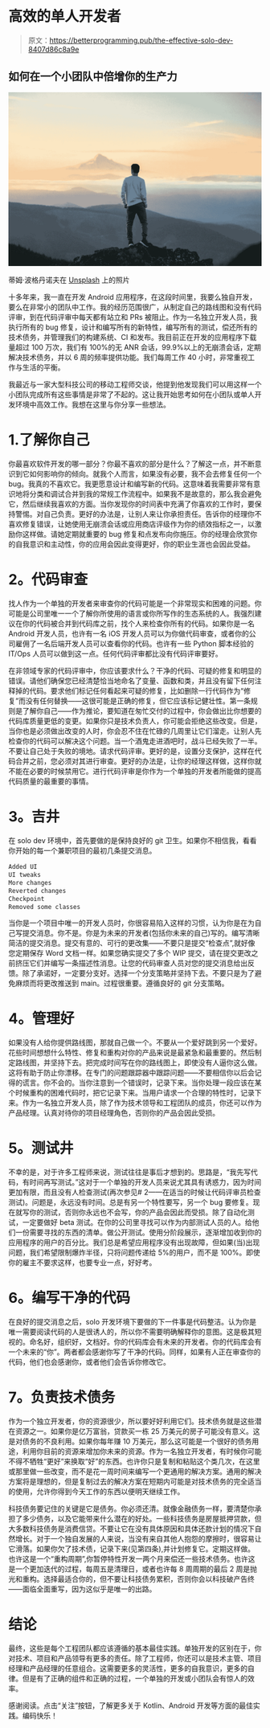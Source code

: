 # 高效的单人开发者

> 原文：<https://betterprogramming.pub/the-effective-solo-dev-8407d86c8a9e>

## 如何在一个小团队中倍增你的生产力

![](img/7c1be993fe2b36ad337b41ffdb1ff085.png)

蒂姆·波格丹诺夫在 [Unsplash](https://unsplash.com/?utm_source=unsplash&utm_medium=referral&utm_content=creditCopyText) 上的照片

十多年来，我一直在开发 Android 应用程序，在这段时间里，我要么独自开发，要么在非常小的团队中工作。我的经历范围很广，从制定自己的路线图和没有代码评审，到在代码评审中每天都有站立和 PRs 被阻止。作为一名独立开发人员，我执行所有的 bug 修复，设计和编写所有的新特性，编写所有的测试，偿还所有的技术债务，并管理我们的构建系统、CI 和发布。我目前正在开发的应用程序下载量超过 100 万次，我们有 100%的无 ANR 会话，99.9%以上的无崩溃会话，定期解决技术债务，并以 6 周的频率提供功能。我们每周工作 40 小时，非常重视工作与生活的平衡。

我最近与一家大型科技公司的移动工程师交谈，他提到他发现我们可以用这样一个小团队完成所有这些事情是非常了不起的。这让我开始思考如何在小团队或单人开发环境中高效工作。我想在这里与你分享一些想法。

# 1.了解你自己

你最喜欢软件开发的哪一部分？你最不喜欢的部分是什么？了解这一点，并不断意识到它如何影响你的倾向。就我个人而言，如果没有必要，我不会去修复任何一个 bug。我真的不喜欢它。我更愿意设计和编写新的代码。这意味着我需要非常有意识地将分类和调试合并到我的常规工作流程中。如果我不是故意的，那么我会避免它，然后继续我喜欢的方面。当你发现你的时间表中充满了你喜欢的工作时，要保持警惕。对自己负责。更好的办法是，让别人来让你承担责任。告诉你的经理你不喜欢修复错误，让她使用无崩溃会话或应用商店评级作为你的绩效指标之一，以激励你这样做。请她定期就重要的 bug 修复和点发布向你施压。你的经理会欣赏你的自我意识和主动性，你的应用会因此变得更好，你的职业生涯也会因此受益。

# **2。代码审查**

找人作为一个单独的开发者来审查你的代码可能是一个非常现实和困难的问题。你可能是公司里唯一一个了解你所使用的语言或你所写作的生态系统的人。我强烈建议在你的代码被合并到代码库之前，找个人来检查你所有的代码。如果你是一名 Android 开发人员，也许有一名 iOS 开发人员可以为你做代码审查，或者你的公司雇佣了一名后端开发人员可以查看你的代码。也许有一些 Python 脚本经验的 IT/Ops 人员可以做到这一点。任何代码评审都比没有代码评审要好。

在非领域专家的代码评审中，你应该要求什么？干净的代码、可疑的修复和明显的错误。请他们确保您已经清楚恰当地命名了变量、函数和类，并且没有留下任何注释掉的代码。要求他们标记任何看起来可疑的修复，比如删除一行代码作为“修复”而没有任何替换——这很可能是正确的修复，但它应该标记健壮性。第一条规则是了解你自己——作为推论，要知道在匆忙交付的过程中，你会做出比你想要的代码库质量更低的变更。如果你只是技术负责人，你可能会拒绝这些改变。但是，当你也是必须做出改变的人时，你会忍不住在忙碌的几周里让它们溜走。让别人先检查你的代码可以解决这个问题。当一个酒鬼走进酒吧时，战斗已经失败了一半。不要让自己处于失败的境地。请求代码评审。更好的是，设置分支保护，这样在代码合并之前，您必须对其进行审查。更好的办法是，让你的经理这样做，这样你就不能在必要的时候禁用它。进行代码评审是你作为一个单独的开发者所能做的提高代码质量的最重要的事情。

# **3。吉井**

在 solo dev 环境中，首先要做的是保持良好的 git 卫生。如果你不相信我，看看你开始的每一个兼职项目的最初几条提交消息。

```
Added UI
UI tweaks
More changes
Reverted changes
Checkpoint
Removed some classes
```

当你是一个项目中唯一的开发人员时，你很容易陷入这样的习惯，认为你是在为自己写提交消息。你不是。你是为未来的开发者(包括你未来的自己)写的。编写清晰简洁的提交消息。提交有意的、可行的更改集——不要只是提交“检查点”,就好像您定期保存 Word 文档一样。如果您确实提交了多个 WIP 提交，请在提交更改之前挤压它们并编写一条描述性消息。让您的代码审查人员对您的提交消息给出反馈。除了承诺好，一定要分支好。选择一个分支策略并坚持下去。不要只是为了避免麻烦而将更改推送到 main。过程很重要。遵循良好的 git 分支策略。

# **4。管理好**

如果没有人给你提供路线图，那就自己做一个。不要从一个爱好跳到另一个爱好。花些时间想想什么特性、修复和重构对你的产品来说是最紧急和最重要的。然后制定路线图，并坚持下去。把完成时间写在你的路线图上，即使没有人逼你这么做。这将有助于防止你漂移。在专门的问题跟踪器中跟踪问题——不要相信你以后会记得的谎言。你不会的。当你注意到一个错误时，记录下来。当你处理一段应该在某个时候重构的困难代码时，把它记录下来。当用户请求一个合理的特性时，记录下来。作为一名独立开发人员，除了作为技术领导和工程团队的成员，你还可以作为产品经理。认真对待你的项目经理角色，否则你的产品会因此受损。

# **5。测试井**

不幸的是，对于许多工程师来说，测试往往是事后才想到的。思路是，“我先写代码，有时间再写测试。”这对于一个单独的开发人员来说尤其具有诱惑力，因为时间更加有限，而且没有人检查测试(再次参见# 2——在适当的时候让代码评审员检查测试)。问题是，永远没有时间。总是有另一个特性要写，另一个 bug 要修复。现在就写你的测试，否则你永远也不会写，你的产品会因此而受损。除了自动化测试，一定要做好 beta 测试。在你的公司里寻找可以作为内部测试人员的人。给他们一份需要寻找的东西的清单。做公开测试。使用分阶段展示，逐渐增加收到你的应用程序的用户的百分比。我们总是希望应用程序没有出现故障，但如果(当)出现问题，我们希望限制爆炸半径，只将问题传递给 5%的用户，而不是 100%。即使你的雇主不要求这样，也要专业一点，好好考。

# **6。编写干净的代码**

在良好的提交消息之后，solo 开发环境下要做的下一件事是代码整洁。认为你是唯一需要阅读代码的人是很诱人的，所以你不需要明确解释你的意图。这是极其短视的。命名好，组织好，文档好。你的代码库会有未来的开发者。你的代码库会有一个未来的“你”。两者都会感谢你写了干净的代码。同样，如果有人正在审查你的代码，他们也会感谢你，或者他们会告诉你修改它。

# **7。负责技术债务**

作为一个独立开发者，你的资源很少，所以要好好利用它们。技术债务就是这些潜在资源之一。如果你是亿万富翁，贷款买一栋 25 万美元的房子可能没有意义。这是对债务的不良利用。如果你每年赚 10 万美元，那么这可能是一个很好的债务用途，利用你目前的资源来增加你未来的资源。作为一名独立开发者，有时候你可能不得不牺牲“更好”来换取“好”的东西。也许你只是复制和粘贴这个类几次，在这里或那里做一些改变，而不是花一周时间来编写一个更通用的解决方案。通用的解决方案将是理想的，但是复制过去的解决方案在短期内可能是对技术债务的完全适当的使用，允许你得到今天工作的东西以便明天继续工作。

科技债务要记住的关键是它是债务。你必须还清。就像金融债务一样，要清楚你承担了多少债务，以及它能带来什么潜在的好处。一些科技债务是房屋抵押贷款，但大多数科技债务是消费信贷。不要让它在没有具体原因和具体还款计划的情况下自然增长。对于一个独自发展的人来说，当没有来自其他人抱怨的摩擦时，很容易让它滑落。如果你欠了技术债，记录下来(见第四条),并计划修复它。定期这样做。也许这是一个“重构周期”,你暂停特性开发一两个月来偿还一些技术债务。也许这是一个更加迭代的过程，每周五是清理日，或者也许每 8 周周期的最后 2 周是抛光和重构。选择最适合你的，但不要让科技债务累积，否则你会以科技破产告终——面临全面重写，因为这似乎是唯一的出路。

# **结论**

最终，这些是每个工程团队都应该遵循的基本最佳实践。单独开发的区别在于，你对技术、项目和产品领导有更多的责任。除了工程师，你还可以是技术主管、项目经理和产品经理的任意组合。这需要更多的灵活性，更多的自我意识，更多的自律。但是有了正确的组件和正确的过程，一个单独的开发或小团队会有惊人的效率。

感谢阅读。点击“关注”按钮，了解更多关于 Kotlin、Android 开发等方面的最佳实践。编码快乐！